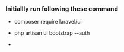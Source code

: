 

<div>
    <h3>Initiallly run following these command</h3>
    <ul>
        <li><p>composer require laravel/ui</p></li>
        <li><p>php artisan ui bootstrap --auth</p><li>
    </ul>
</div>
